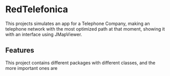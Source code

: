 # RedTelefonica

This projects simulates an app for a Telephone Company, making an telephone network with the most optimized path at that moment, showing it with an interface using JMapViewer.

## Features
This project contains different packages with different classes, and the more important ones are

